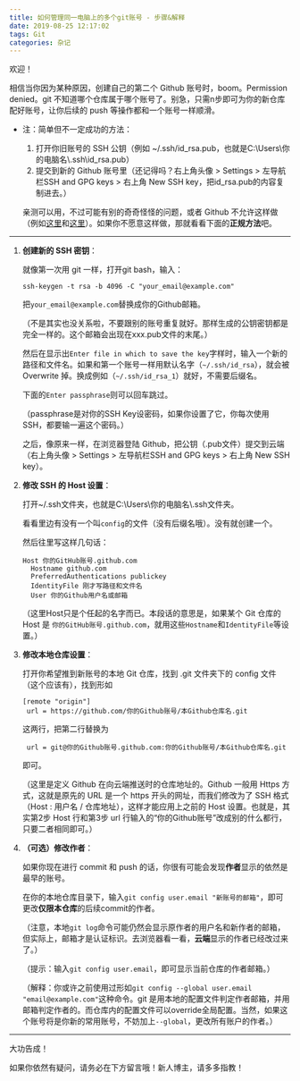 ```yaml
---
title: 如何管理同一电脑上的多个git账号 - 步骤&解释
date: 2019-08-25 12:17:02
tags: Git
categories: 杂记
---
```


欢迎！

相信当你因为某种原因，创建自己的第二个 Github 账号时，boom。Permission denied。git 不知道哪个仓库属于哪个账号了。别急，只需n步即可为你的新仓库配好账号，让你后续的 push 等操作都和一个账号一样顺滑。

* 注：简单但不一定成功的方法：

  1. 打开你旧账号的 SSH 公钥（例如 ~/.ssh/id_rsa.pub，也就是C:\Users\你的电脑名\\.ssh\id_rsa.pub）
  2. 提交到新的 Github 账号里（还记得吗？右上角头像 > Settings > 左导航栏SSH and GPG keys > 右上角 New SSH key，把id_rsa.pub的内容复制进去。）

  亲测可以用，不过可能有别的奇奇怪怪的问题，或者 Github 不允许这样做（例如[这里](https://stackoverflow.com/questions/3860112/multiple-github-accounts-on-the-same-computer)和[这里](https://stackoverflow.com/questions/48121614/how-to-use-same-ssh-public-key-again-for-another-on-github-account-same-laptop-c)）。如果你不愿意这样做，那就看看下面的**正规方法**吧。

---

1. **创建新的 SSH 密钥**：

   就像第一次用 git 一样，打开git bash，输入：

   ```
   ssh-keygen -t rsa -b 4096 -C "your_email@example.com"
   ```

   把`your_email@example.com`替换成你的Github邮箱。

   （不是其实也没关系啦，不要跟别的账号重复就好。那样生成的公钥密钥都是完全一样的。这个邮箱会出现在xxx.pub文件的末尾。）

   然后在显示出`Enter file in which to save the key`字样时，输入一个新的路径和文件名。如果和第一个账号一样用默认名字（`~/.ssh/id_rsa`），就会被 Overwrite 掉。换成例如（`~/.ssh/id_rsa_1`）就好，不需要后缀名。
   
   下面的`Enter passphrase`则可以回车跳过。
   
   （passphrase是对你的SSH Key设密码，如果你设置了它，你每次使用SSH，都要输一遍这个密码。）
   
   之后，像原来一样，在浏览器登陆 Github，把公钥（.pub文件）提交到云端（右上角头像 > Settings > 左导航栏SSH and GPG keys > 右上角 New SSH key）。
   
   
   
2. **修改 SSH 的 Host 设置**：

   打开~/.ssh文件夹，也就是C:\Users\你的电脑名\\.ssh文件夹。

   看看里边有没有一个叫`config`的文件（没有后缀名哦）。没有就创建一个。

   然后往里写这样几句话：

   ```
   Host 你的GitHub账号.github.com
     Hostname github.com
     PreferredAuthentications publickey
     IdentityFile 刚才写路径和文件名
     User 你的Github用户名或邮箱
   ```

   （这里Host只是个任起的名字而已。本段话的意思是，如果某个 Git 仓库的Host 是 `你的GitHub账号.github.com`，就用这些`Hostname`和`IdentityFile`等设置。）

   

3. **修改本地仓库设置**：

   打开你希望推到新账号的本地 Git 仓库，找到 .git 文件夹下的 config 文件（这个应该有），找到形如

   ```
   [remote "origin"]
   	url = https://github.com/你的Github账号/本Github仓库名.git
   ```

   这两行，把第二行替换为

   ```
   	url = git@你的Github账号.github.com:你的Github账号/本Github仓库名.git 
   ```

   即可。

   （这里是定义 Github 在向云端推送时的仓库地址的。Github 一般用 Https 方式，这就是原先的 URL 是一个 https 开头的网址，而我们修改为了 SSH 格式（Host : 用户名 / 仓库地址），这样才能应用上之前的 Host 设置。也就是，其实第2步 Host 行和第3步 url 行输入的“你的Github账号”改成别的什么都行，只要二者相同即可。）

4. **（可选）修改作者**：

   如果你现在进行 commit 和 push 的话，你很有可能会发现**作者**显示的依然是最早的账号。

   在你的本地仓库目录下，输入`git config user.email "新账号的邮箱"`，即可更改**仅限本仓库**的后续commit的作者。

   （注意，本地`git log`命令可能仍然会显示原作者的用户名和新作者的邮箱，但实际上，邮箱才是认证标识。去浏览器看一看，**云端**显示的作者已经改过来了。）

   （提示：输入`git config user.email`，即可显示当前仓库的作者邮箱。）

   （解释：你或许之前使用过形如`git config --global user.email "email@example.com"`这种命令。git 是用本地的配置文件判定作者邮箱，并用邮箱判定作者的。而仓库内的配置文件可以override全局配置。当然，如果这个账号将是你新的常用账号，不妨加上`--global`，更改所有账户的作者。）

---

大功告成！

如果你依然有疑问，请务必在下方留言哦！新人博主，请多多指教！



